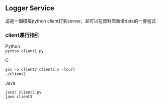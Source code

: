 ##  Logger Service
這是一個模擬python client打到server，並可以在資料庫新增data的一套程式

### client運行指引
Python  
``python client1.py``  

C 
``` 
gcc -o client2 client2.c -lcurl  
./client2
```

Java  
```
javac client3.py  
java client3  
```
